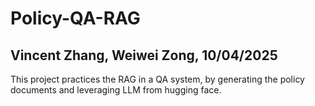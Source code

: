 # Policy-QA-RAG
## Vincent Zhang, Weiwei Zong, 10/04/2025
This project practices the RAG in a QA system, by generating the policy documents and leveraging LLM from hugging face.
